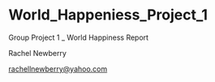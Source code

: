 # World_Happeniess_Project_1
Group Project 1 _ World Happiness Report


Rachel Newberry

rachellnewberry@yahoo.com
